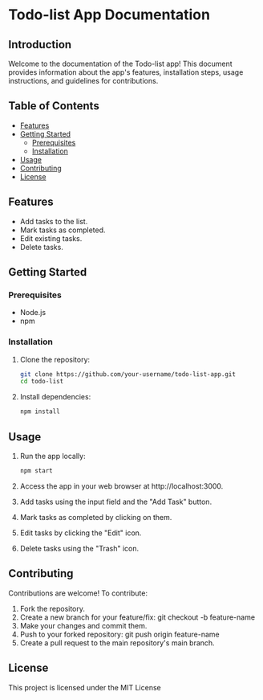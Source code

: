 # Todo-list App Documentation

## Introduction

Welcome to the documentation of the Todo-list app! This document provides information about the app's features, installation steps, usage instructions, and guidelines for contributions.

## Table of Contents

- [Features](#features)
- [Getting Started](#getting-started)
  - [Prerequisites](#prerequisites)
  - [Installation](#installation)
- [Usage](#usage)
- [Contributing](#contributing)
- [License](#license)

## Features

- Add tasks to the list.
- Mark tasks as completed.
- Edit existing tasks.
- Delete tasks.

## Getting Started

### Prerequisites

- Node.js
- npm

### Installation

1. Clone the repository:

   ```bash
   git clone https://github.com/your-username/todo-list-app.git
   cd todo-list

   ```

2. Install dependencies:

   ```bash
   npm install
   ```

## Usage

1. Run the app locally:

   ```bash
   npm start

   ```

2. Access the app in your web browser at http://localhost:3000.

3. Add tasks using the input field and the "Add Task" button.

4. Mark tasks as completed by clicking on them.

5. Edit tasks by clicking the "Edit" icon.

6. Delete tasks using the "Trash" icon.

## Contributing

Contributions are welcome! To contribute:

1. Fork the repository.
2. Create a new branch for your feature/fix: git checkout -b feature-name
3. Make your changes and commit them.
4. Push to your forked repository: git push origin feature-name
5. Create a pull request to the main repository's main branch.

## License

This project is licensed under the MIT License
